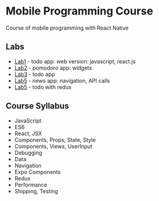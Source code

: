 # Mobile Programming Course

Course of mobile programming with React Native

## Labs

- [Lab1](lab1) - todo app: web version: javascript, react.js
- [Lab2](lab2) - pomodoro app: widgets
- [Lab3](lab3) - todo app
- [Lab5](lab4) - news app: navigation, API calls
- [Lab5](lab5) - todo with redux

## Course Syllabus

- JavaScript
- ES6
- React, JSX
- Components, Props, State, Style
- Components, Views, UserInput
- Debugging
- Data
- Navigation
- Expo Components
- Redux
- Performance
- Shipping, Testing
